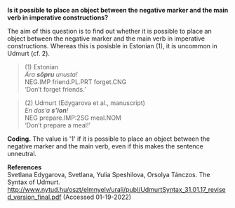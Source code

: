 **Is it possible to place an object between the negative marker and the main verb in imperative constructions?** 

The aim of this question is to find out whether it is possible to place an object between the negative marker and the main verb in imperative constructions. Whereas this is posisble in Estonian (1), it is uncommon in Udmurt (cf. 2).

>(1) Estonian<br/>
>*Ära **sõpru** unusta!*<br/>
>NEG.IMP friend.PL.PRT forget.CNG<br/> 
>‘Don’t forget friends.’

>(2) Udmurt (Edygarova et al., manuscript)<br/>
>*En das’a **s’ion**!*<br/>
>NEG  prepare.IMP:2SG  meal.NOM<br/>
>‘Don’t prepare a meal!’

**Coding.** The value is '1' if it is possible to place an object between the negative marker and the main verb, even if this makes the sentence unneutral. 

**References**<br/>
Svetlana Edygarova, Svetlana, Yulia Speshilova, Orsolya Tánczos. The Syntax of Udmurt. http://www.nytud.hu/oszt/elmnyelv/urali/publ/UdmurtSyntax_31.01.17_revised_version_final.pdf (Accessed 01-19-2022)
